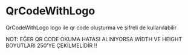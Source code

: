 # QrCodeWithLogo
QrCodeWithLogo logo ile qr code oluşturma ve şifreli de kullanılabilir


NOT: 
EĞER QR CODE OKUMA HATASI ALINIYORSA WİDTH VE HEIGHT BOYUTLARI 250'YE ÇEKİLMELİDİR !!

